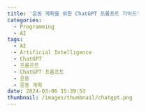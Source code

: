 ```yaml
---
title: '운동 계획을 위한 ChatGPT 프롬프트 가이드'
categories:
  - Programming
  - AI
tags:
  - AI
  - Artificial Intelligence
  - ChatGPT
  - 프롬프트
  - ChatGPT 프롬프트
  - 운동
  - 운동 계획
date: 2024-03-06 15:39:53
thumbnail: /images/thumbnail/chatgpt.png
---
```


